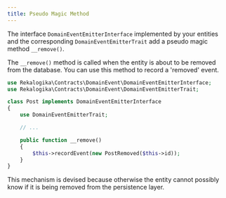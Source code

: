 ```yaml
---
title: Pseudo Magic Method
---
```


The interface `DomainEventEmitterInterface` implemented by your entities and the
corresponding `DomainEventEmitterTrait` add a pseudo magic method `__remove()`.

The `__remove()` method is called when the entity is about to be removed from
the database. You can use this method to record a 'removed' event.

```php
use Rekalogika\Contracts\DomainEvent\DomainEventEmitterInterface;
use Rekalogika\Contracts\DomainEvent\DomainEventEmitterTrait;

class Post implements DomainEventEmitterInterface
{
    use DomainEventEmitterTrait;

    // ...

    public function __remove()
    {
        $this->recordEvent(new PostRemoved($this->id));
    }
}
```

This mechanism is devised because otherwise the entity cannot possibly know if
it is being removed from the persistence layer.